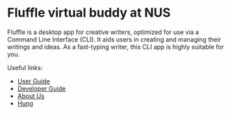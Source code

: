 Fluffle virtual buddy at NUS
================================

Fluffle is a desktop app for creative writers, optimized for use via a Command Line Interface (CLI). It aids users in creating and managing their writings and ideas. As a fast-typing writer, this CLI app is highly suitable for you.

Useful links:
* [User Guide](UserGuide.md)
* [Developer Guide](DeveloperGuide.md)
* [About Us](AboutUs.md)
* [Hung](team/hungvo0603.md)
